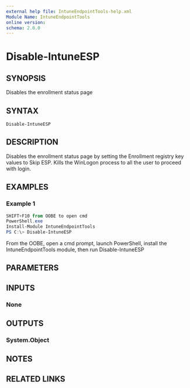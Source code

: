 ```yaml
---
external help file: IntuneEndpointTools-help.xml
Module Name: IntuneEndpointTools
online version:
schema: 2.0.0
---
```


# Disable-IntuneESP

## SYNOPSIS
Disables the enrollment status page

## SYNTAX

```
Disable-IntuneESP
```

## DESCRIPTION
Disables the enrollment status page by setting the Enrollment registry key values to Skip ESP. 
Kills the WinLogon process to all the user to proceed with login. 

## EXAMPLES

### Example 1
```powershell
SHIFT+F10 from OOBE to open cmd
PowerShell.exe
Install-Module IntuneEndpointTools
PS C:\> Disable-IntuneESP
```

From the OOBE, open a cmd prompt, launch PowerShell, install the IntuneEndpointTools module, then run Disable-IntuneESP

## PARAMETERS

## INPUTS

### None

## OUTPUTS

### System.Object
## NOTES

## RELATED LINKS
